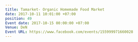 ```yaml
---
title: Tamarket- Organic Homemade Food Market
date: 2017-10-11 10:01:00 +07:00
position: 49
Event date: 2017-10-15 00:00:00 +07:00
Venue: DeN
Event URL: https://www.facebook.com/events/155999971660028
---
```


